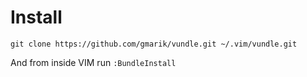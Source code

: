 # Install

	git clone https://github.com/gmarik/vundle.git ~/.vim/vundle.git

And from inside VIM run `:BundleInstall`
